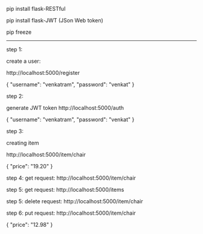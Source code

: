 pip install flask-RESTful

pip install flask-JWT   (JSon Web token)

pip freeze

*******************************************************

step 1:

create a user:

http://localhost:5000/register

{
	"username": "venkatram",
	"password": "venkat"
}

step 2:

generate JWT token
http://localhost:5000/auth

{
	"username": "venkatram",
	"password": "venkat"
}

step 3:

creating item

http://localhost:5000/item/chair

{
	"price": "19.20"
}

step 4: 
get request:
http://localhost:5000/item/chair

step 5: 
get request:
http://localhost:5000/items

step 5: 
delete request:
http://localhost:5000/item/chair

step 6: 
put request:
http://localhost:5000/item/chair

{
	"price": "12.98"
}
